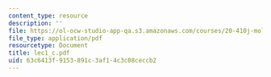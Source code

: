 ```yaml
---
content_type: resource
description: ''
file: https://ol-ocw-studio-app-qa.s3.amazonaws.com/courses/20-410j-molecular-cellular-and-tissue-biomechanics-be-410j-spring-2003/63c6413f9153891c3af14c3c08ceccb2_lec1_c.pdf
file_type: application/pdf
resourcetype: Document
title: lec1_c.pdf
uid: 63c6413f-9153-891c-3af1-4c3c08ceccb2
---
```

